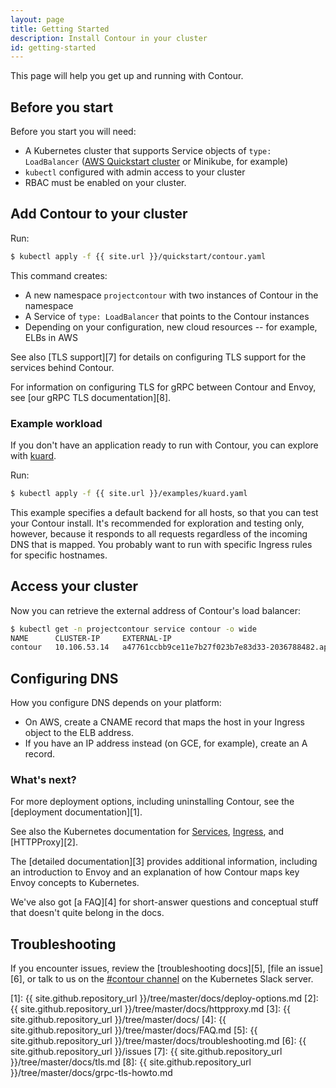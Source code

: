 ```yaml
---
layout: page
title: Getting Started
description: Install Contour in your cluster
id: getting-started
---
```


This page will help you get up and running with Contour.

## Before you start

Before you start you will need:

- A Kubernetes cluster that supports Service objects of `type: LoadBalancer` ([AWS Quickstart cluster](https://aws.amazon.com/quickstart/architecture/vmware-kubernetes/) or Minikube, for example)
- `kubectl` configured with admin access to your cluster
- RBAC must be enabled on your cluster.

## Add Contour to your cluster

Run:

```bash
$ kubectl apply -f {{ site.url }}/quickstart/contour.yaml
```

This command creates:

- A new namespace `projectcontour` with two instances of Contour in the namespace
- A Service of `type: LoadBalancer` that points to the Contour instances
- Depending on your configuration, new cloud resources -- for example, ELBs in AWS

See also [TLS support][7] for details on configuring TLS support for the services behind Contour.

For information on configuring TLS for gRPC between Contour and Envoy, see [our gRPC TLS documentation][8].

### Example workload

If you don't have an application ready to run with Contour, you can explore with [kuard](https://github.com/kubernetes-up-and-running/kuard).

Run:

```bash
$ kubectl apply -f {{ site.url }}/examples/kuard.yaml
```

This example specifies a default backend for all hosts, so that you can test your Contour install. It's recommended for exploration and testing only, however, because it responds to all requests regardless of the incoming DNS that is mapped. You probably want to run with specific Ingress rules for specific hostnames.

## Access your cluster

Now you can retrieve the external address of Contour's load balancer:

```bash
$ kubectl get -n projectcontour service contour -o wide
NAME      CLUSTER-IP     EXTERNAL-IP                                                                    PORT(S)        AGE       SELECTOR
contour   10.106.53.14   a47761ccbb9ce11e7b27f023b7e83d33-2036788482.ap-southeast-2.elb.amazonaws.com   80:30274/TCP   3h        app=contour
```

## Configuring DNS

How you configure DNS depends on your platform:

- On AWS, create a CNAME record that maps the host in your Ingress object to the ELB address.
- If you have an IP address instead (on GCE, for example), create an A record.

### What's next?

For more deployment options, including uninstalling Contour, see the [deployment documentation][1].

See also the Kubernetes documentation for [Services](https://kubernetes.io/docs/concepts/services-networking/service/), [Ingress](https://kubernetes.io/docs/concepts/services-networking/ingress/), and [HTTPProxy][2].

The [detailed documentation][3] provides additional information, including an introduction to Envoy and an explanation of how Contour maps key Envoy concepts to Kubernetes.

We've also got [a FAQ][4] for short-answer questions and conceptual stuff that doesn't quite belong in the docs.

## Troubleshooting

If you encounter issues, review the [troubleshooting docs][5], [file an issue][6], or talk to us on the [#contour channel](https://kubernetes.slack.com/messages/contour) on the Kubernetes Slack server.

[1]: {{ site.github.repository_url }}/tree/master/docs/deploy-options.md
[2]: {{ site.github.repository_url }}/tree/master/docs/httpproxy.md
[3]: {{ site.github.repository_url }}/tree/master/docs/
[4]: {{ site.github.repository_url }}/tree/master/docs/FAQ.md
[5]: {{ site.github.repository_url }}/tree/master/docs/troubleshooting.md
[6]: {{ site.github.repository_url }}/issues
[7]: {{ site.github.repository_url }}/tree/master/docs/tls.md
[8]: {{ site.github.repository_url }}/tree/master/docs/grpc-tls-howto.md
